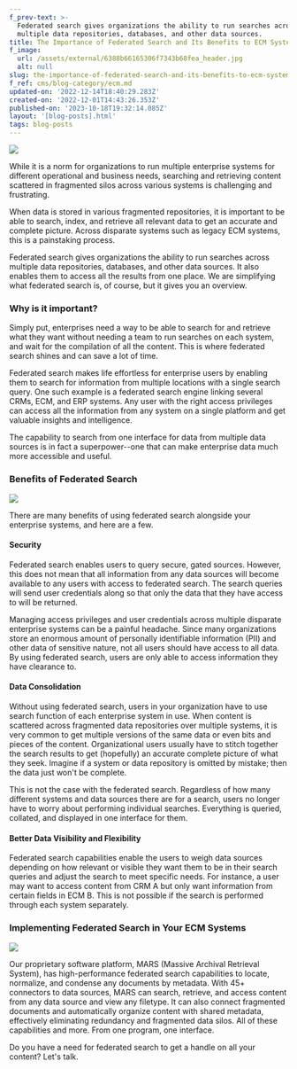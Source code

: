 ```yaml
---
f_prev-text: >-
  Federated search gives organizations the ability to run searches across
  multiple data repositories, databases, and other data sources.
title: The Importance of Federated Search and Its Benefits to ECM Systems
f_image:
  url: /assets/external/6388b66165306f7343b68fea_header.jpg
  alt: null
slug: the-importance-of-federated-search-and-its-benefits-to-ecm-systems
f_ref: cms/blog-category/ecm.md
updated-on: '2022-12-14T18:40:29.283Z'
created-on: '2022-12-01T14:43:26.353Z'
published-on: '2023-10-18T19:32:14.085Z'
layout: '[blog-posts].html'
tags: blog-posts
---
```


![](/assets/external/6388b66165306f7343b68fea_header.jpg)

While it is a norm for organizations to run multiple enterprise systems for different operational and business needs, searching and retrieving content scattered in fragmented silos across various systems is challenging and frustrating.

When data is stored in various fragmented repositories, it is important to be able to search, index, and retrieve all relevant data to get an accurate and complete picture. Across disparate systems such as legacy ECM systems, this is a painstaking process.

Federated search gives organizations the ability to run searches across multiple data repositories, databases, and other data sources. It also enables them to access all the results from one place. We are simplifying what federated search is, of course, but it gives you an overview.

### Why is it important?

Simply put, enterprises need a way to be able to search for and retrieve what they want without needing a team to run searches on each system, and wait for the compilation of all the content. This is where federated search shines and can save a lot of time.

Federated search makes life effortless for enterprise users by enabling them to search for information from multiple locations with a single search query. One such example is a federated search engine linking several CRMs, ECM, and ERP systems. Any user with the right access privileges can access all the information from any system on a single platform and get valuable insights and intelligence.

The capability to search from one interface for data from multiple data sources is in fact a superpower--one that can make enterprise data much more accessible and useful.

### Benefits of Federated Search

![](/assets/external/6388bd68e7a59865188d87e0_in-01.jpg)

There are many benefits of using federated search alongside your enterprise systems, and here are a few.

#### Security

Federated search enables users to query secure, gated sources. However, this does not mean that all information from any data sources will become available to any users with access to federated search. The search queries will send user credentials along so that only the data that they have access to will be returned.

Managing access privileges and user credentials across multiple disparate enterprise systems can be a painful headache. Since many organizations store an enormous amount of personally identifiable information (PII) and other data of sensitive nature, not all users should have access to all data. By using federated search, users are only able to access information they have clearance to.

#### Data Consolidation

Without using federated search, users in your organization have to use search function of each enterprise system in use. When content is scattered across fragmented data repositories over multiple systems, it is very common to get multiple versions of the same data or even bits and pieces of the content. Organizational users usually have to stitch together the search results to get (hopefully) an accurate complete picture of what they seek. Imagine if a system or data repository is omitted by mistake; then the data just won't be complete.  

This is not the case with the federated search. Regardless of how many different systems and data sources there are for a search, users no longer have to worry about performing individual searches. Everything is queried, collated, and displayed in one interface for them.

#### Better Data Visibility and Flexibility

Federated search capabilities enable the users to weigh data sources depending on how relevant or visible they want them to be in their search queries and adjust the search to meet specific needs. For instance, a user may want to access content from CRM A but only want information from certain fields in ECM B. This is not possible if the search is performed through each system separately.

### Implementing Federated Search in Your ECM Systems

![](/assets/external/6388bd8690abf80235c544f6_in-02.jpg)

Our proprietary software platform, MARS (Massive Archival Retrieval System), has high-performance federated search capabilities to locate, normalize, and condense any documents by metadata. With 45+ connectors to data sources, MARS can search, retrieve, and access content from any data source and view any filetype. It can also connect fragmented documents and automatically organize content with shared metadata, effectively eliminating redundancy and fragmented data silos. All of these capabilities and more. From one program, one interface.

  

Do you have a need for federated search to get a handle on all your content? Let's talk.

‍
